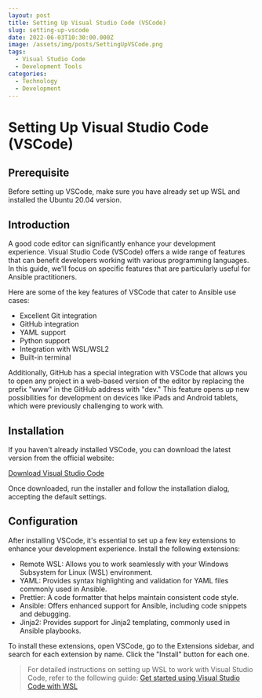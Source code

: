 ```yaml
---
layout: post
title: Setting Up Visual Studio Code (VSCode)
slug: setting-up-vscode
date: 2022-06-03T10:30:00.000Z
image: /assets/img/posts/SettingUpVSCode.png
tags:
  - Visual Studio Code
  - Development Tools
categories:
  - Technology
  - Development
---
```


# Setting Up Visual Studio Code (VSCode)

## Prerequisite

Before setting up VSCode, make sure you have already set up WSL and installed the Ubuntu 20.04 version.

## Introduction

A good code editor can significantly enhance your development experience. Visual Studio Code (VSCode) offers a wide range of features that can benefit developers working with various programming languages. In this guide, we'll focus on specific features that are particularly useful for Ansible practitioners.

Here are some of the key features of VSCode that cater to Ansible use cases:

- Excellent Git integration
- GitHub integration
- YAML support
- Python support
- Integration with WSL/WSL2
- Built-in terminal

Additionally, GitHub has a special integration with VSCode that allows you to open any project in a web-based version of the editor by replacing the prefix "www" in the GitHub address with "dev." This feature opens up new possibilities for development on devices like iPads and Android tablets, which were previously challenging to work with.

## Installation

If you haven't already installed VSCode, you can download the latest version from the official website:

[Download Visual Studio Code](https://code.visualstudio.com)

Once downloaded, run the installer and follow the installation dialog, accepting the default settings.

## Configuration

After installing VSCode, it's essential to set up a few key extensions to enhance your development experience. Install the following extensions:

- Remote WSL: Allows you to work seamlessly with your Windows Subsystem for Linux (WSL) environment.
- YAML: Provides syntax highlighting and validation for YAML files commonly used in Ansible.
- Prettier: A code formatter that helps maintain consistent code style.
- Ansible: Offers enhanced support for Ansible, including code snippets and debugging.
- Jinja2: Provides support for Jinja2 templating, commonly used in Ansible playbooks.

To install these extensions, open VSCode, go to the Extensions sidebar, and search for each extension by name. Click the "Install" button for each one.

> For detailed instructions on setting up WSL to work with Visual Studio Code, refer to the following guide:
[Get started using Visual Studio Code with WSL](https://docs.microsoft.com/en-us/windows/wsl/tutorials/wsl-vscode)

